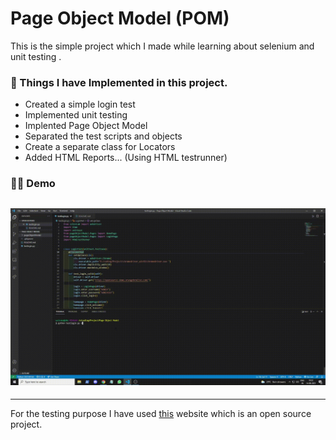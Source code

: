 <p align="center">
    <h1>Page Object Model (POM)</h1>
</p>

This is the simple project which I made while learning about selenium and unit testing .

### 📓 Things I have Implemented in this project.

- Created a simple login test
- Implemented unit testing
- Implented Page Object Model
- Separated the test scripts and objects
- Create a separate class for Locators
- Added HTML Reports... (Using HTML testrunner)

### 👨‍💻 Demo

## ![Demo](pageObjectModel/assets/project_demo.gif)

---

For the testing purpose I have used [this](https://opensource-demo.orangehrmlive.com/) website which is an open source project.
